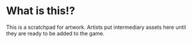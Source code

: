 # What is this!?

This is a scratchpad for artwork. Artists put intermediary assets here until they are ready to be added to the game.
